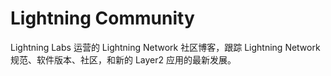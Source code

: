# 

# Lightning Community

Lightning Labs 运营的 Lightning Network 社区博客，跟踪 Lightning Network 规范、软件版本、社区，和新的 Layer2 应用的最新发展。


